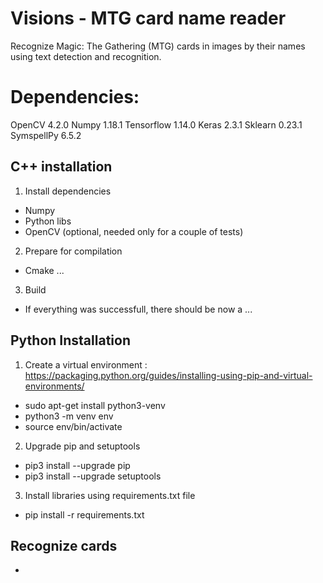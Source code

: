# Visions - MTG card name reader
Recognize Magic: The Gathering (MTG) cards in images by their names using text detection and recognition.

# Dependencies:
OpenCV 4.2.0
Numpy 1.18.1
Tensorflow 1.14.0
Keras 2.3.1
Sklearn 0.23.1
SymspellPy 6.5.2

## C++ installation
1. Install dependencies
- Numpy
- Python libs
- OpenCV (optional, needed only for a couple of tests)

2. Prepare for compilation
- Cmake ...

3. Build 
- If everything was successfull, there should be now a ...


## Python Installation
1. Create a virtual environment : https://packaging.python.org/guides/installing-using-pip-and-virtual-environments/
- sudo apt-get install python3-venv
- python3 -m venv env
- source env/bin/activate

2. Upgrade pip and setuptools
- pip3 install --upgrade pip
- pip3 install --upgrade setuptools

3. Install libraries using requirements.txt file
- pip install -r requirements.txt


## Recognize cards
-